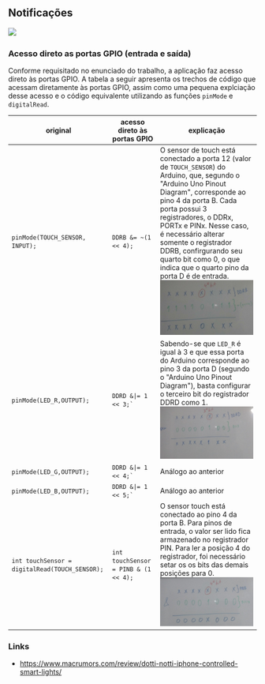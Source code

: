 ## Notificações
![](https://cdn.macrumors.com/article-new/2015/06/dottiandnottitogether-800x533.jpg)

### Acesso direto as portas GPIO (entrada e saída)
Conforme requisitado no enunciado do trabalho, a aplicação faz acesso direto às portas GPIO. A tabela a seguir apresenta os trechos de código que acessam diretamente às portas GPIO, assim como uma pequena explciação desse acesso e o código equivalente utilizando as funções `pinMode` e `digitalRead`.

|original|acesso direto às portas GPIO| explicação |
|-|-|-|
|`pinMode(TOUCH_SENSOR, INPUT);` |`DDRB &= ~(1 << 4);` | O sensor de touch está conectado a porta 12 (valor de `TOUCH_SENSOR`) do Arduino, que, segundo o "Arduino Uno Pinout Diagram", corresponde ao pino 4 da porta B. Cada porta possui 3 registradores, o DDRx, PORTx e PINx. Nesse caso, é necessário alterar somente o registrador DDRB, confirgurando seu quarto bit como 0, o que indica que o quarto pino da porta D é de entrada. ![](img/1linha.jpeg)|
|`pinMode(LED_R,OUTPUT);`| <code>DDRD &&#124;= 1 << 3;`</code> | Sabendo-se que `LED_R` é igual à 3 e que essa porta do Arduino corresponde ao pino 3 da porta D (segundo o "Arduino Uno Pinout Diagram"), basta configurar o terceiro bit do registrador DDRD como 1. ![](img/2linha.jpeg)|
|`pinMode(LED_G,OUTPUT);`| <code>DDRD &&#124;= 1 << 4;`</code>  | Análogo ao anterior |
|`pinMode(LED_B,OUTPUT);`| <code>DDRD &&#124;= 1 << 5;`</code>  | Análogo ao anterior |
|`int touchSensor = digitalRead(TOUCH_SENSOR);`| `int touchSensor = PINB & (1 << 4);`| O sensor touch está conectado ao pino 4 da porta B. Para pinos de entrada, o valor ser lido fica armazenado no registrador PIN. Para ler a posição 4 do registrador, foi necessário setar os os bits das demais posições para 0.  ![](img/5linha.jpeg)|


### Links
- https://www.macrumors.com/review/dotti-notti-iphone-controlled-smart-lights/


